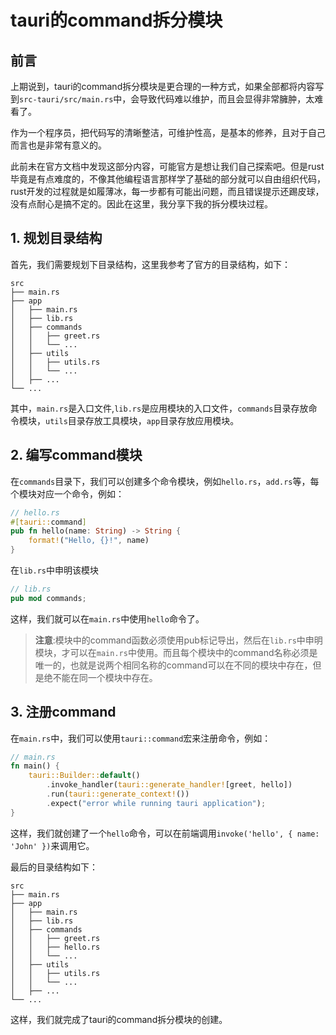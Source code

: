 # tauri的command拆分模块

## 前言

上期说到，tauri的command拆分模块是更合理的一种方式，如果全部都将内容写到`src-tauri/src/main.rs`中，会导致代码难以维护，而且会显得非常臃肿，太难看了。

作为一个程序员，把代码写的清晰整洁，可维护性高，是基本的修养，且对于自己而言也是非常有意义的。

此前未在官方文档中发现这部分内容，可能官方是想让我们自己探索吧。但是rust毕竟是有点难度的，不像其他编程语言那样学了基础的部分就可以自由组织代码，rust开发的过程就是如履薄冰，每一步都有可能出问题，而且错误提示还踢皮球，没有点耐心是搞不定的。因此在这里，我分享下我的拆分模块过程。

## 1. 规划目录结构
首先，我们需要规划下目录结构，这里我参考了官方的目录结构，如下：
```
src
├── main.rs
├── app
│   ├── main.rs
│   ├── lib.rs
│   ├── commands
│   │   ├── greet.rs
│   │   └── ...
│   ├── utils
│   │   ├── utils.rs
│   │   └── ...
│   ├── ...
└── ...
```
其中，`main.rs`是入口文件,`lib.rs`是应用模块的入口文件，`commands`目录存放命令模块，`utils`目录存放工具模块，`app`目录存放应用模块。

## 2. 编写command模块
在`commands`目录下，我们可以创建多个命令模块，例如`hello.rs`，`add.rs`等，每个模块对应一个命令，例如：
```rust
// hello.rs
#[tauri::command]
pub fn hello(name: String) -> String {
    format!("Hello, {}!", name)
}
```
在`lib.rs`中申明该模块
```rust
// lib.rs
pub mod commands;
```
这样，我们就可以在`main.rs`中使用`hello`命令了。

> **注意**:模块中的command函数必须使用pub标记导出，然后在`lib.rs`中申明模块，才可以在`main.rs`中使用。而且每个模块中的command名称必须是唯一的，也就是说两个相同名称的command可以在不同的模块中存在，但是绝不能在同一个模块中存在。

## 3. 注册command
在`main.rs`中，我们可以使用`tauri::command`宏来注册命令，例如：
```rust
// main.rs
fn main() {
    tauri::Builder::default()
        .invoke_handler(tauri::generate_handler![greet, hello])
        .run(tauri::generate_context!())
        .expect("error while running tauri application");
}
```
这样，我们就创建了一个`hello`命令，可以在前端调用`invoke('hello', { name: 'John' })`来调用它。

最后的目录结构如下：
```
src
├── main.rs
├── app
│   ├── main.rs
│   ├── lib.rs
│   ├── commands
│   │   ├── greet.rs
│   │   ├── hello.rs
│   │   └── ...
│   ├── utils
│   │   ├── utils.rs
│   │   └── ...
│   ├── ...
└── ...
```
这样，我们就完成了tauri的command拆分模块的创建。
